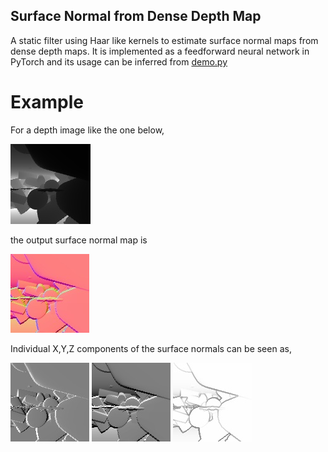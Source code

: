 ## Surface Normal from Dense Depth Map 
A static filter using Haar like kernels to estimate surface normal maps from dense depth maps. It is implemented as a feedforward neural network in PyTorch and its  usage can be inferred from [demo.py](https://github.com/Ruthrash/surface_normal_filter/blob/master/demo.py)

# Example 
For a depth image like the one below, 

![alt text](https://github.com/Ruthrash/surface_normal_filter/blob/master/depth_img.jpg) 

the output surface normal map is 

![alt text](https://github.com/Ruthrash/surface_normal_filter/blob/master/surface_img.jpg)

Individual X,Y,Z components of the surface normals can be seen as,

![alt text](https://github.com/Ruthrash/surface_normal_filter/blob/master/surface_img_component_x.jpg)
![alt text](https://github.com/Ruthrash/surface_normal_filter/blob/master/surface_img_component_y.jpg)
![alt text](https://github.com/Ruthrash/surface_normal_filter/blob/master/surface_img_component_z.jpg)
